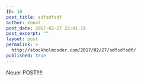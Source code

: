 ```yaml
---
ID: 18
post_title: sdfsdfsdf
author: ennol
post_date: 2017-02-27 22:41:19
post_excerpt: ""
layout: post
permalink: >
  http://stockholmcoder.com/2017/02/27/sdfsdfsdf/
published: true
---
```

Neuer POST!!!!
